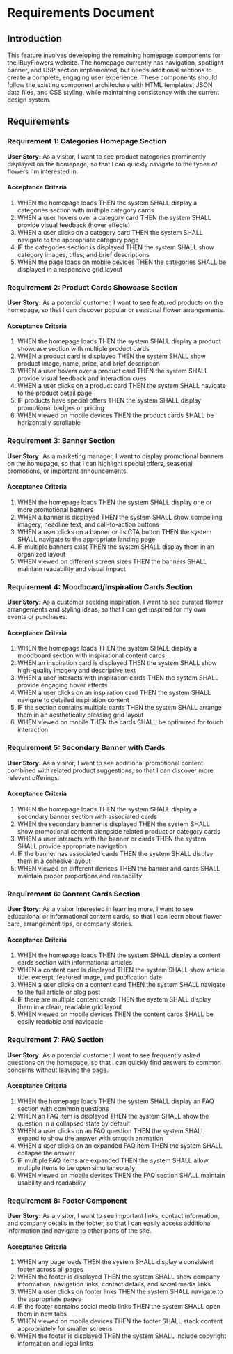 # Requirements Document

## Introduction

This feature involves developing the remaining homepage components for the iBuyFlowers website. The homepage currently has navigation, spotlight banner, and USP section implemented, but needs additional sections to create a complete, engaging user experience. These components should follow the existing component architecture with HTML templates, JSON data files, and CSS styling, while maintaining consistency with the current design system.

## Requirements

### Requirement 1: Categories Homepage Section

**User Story:** As a visitor, I want to see product categories prominently displayed on the homepage, so that I can quickly navigate to the types of flowers I'm interested in.

#### Acceptance Criteria

1. WHEN the homepage loads THEN the system SHALL display a categories section with multiple category cards
2. WHEN a user hovers over a category card THEN the system SHALL provide visual feedback (hover effects)
3. WHEN a user clicks on a category card THEN the system SHALL navigate to the appropriate category page
4. IF the categories section is displayed THEN the system SHALL show category images, titles, and brief descriptions
5. WHEN the page loads on mobile devices THEN the categories SHALL be displayed in a responsive grid layout

### Requirement 2: Product Cards Showcase Section

**User Story:** As a potential customer, I want to see featured products on the homepage, so that I can discover popular or seasonal flower arrangements.

#### Acceptance Criteria

1. WHEN the homepage loads THEN the system SHALL display a product showcase section with multiple product cards
2. WHEN a product card is displayed THEN the system SHALL show product image, name, price, and brief description
3. WHEN a user hovers over a product card THEN the system SHALL provide visual feedback and interaction cues
4. WHEN a user clicks on a product card THEN the system SHALL navigate to the product detail page
5. IF products have special offers THEN the system SHALL display promotional badges or pricing
6. WHEN viewed on mobile devices THEN the product cards SHALL be horizontally scrollable

### Requirement 3: Banner Section

**User Story:** As a marketing manager, I want to display promotional banners on the homepage, so that I can highlight special offers, seasonal promotions, or important announcements.

#### Acceptance Criteria

1. WHEN the homepage loads THEN the system SHALL display one or more promotional banners
2. WHEN a banner is displayed THEN the system SHALL show compelling imagery, headline text, and call-to-action buttons
3. WHEN a user clicks on a banner or its CTA button THEN the system SHALL navigate to the appropriate landing page
4. IF multiple banners exist THEN the system SHALL display them in an organized layout
5. WHEN viewed on different screen sizes THEN the banners SHALL maintain readability and visual impact

### Requirement 4: Moodboard/Inspiration Cards Section

**User Story:** As a customer seeking inspiration, I want to see curated flower arrangements and styling ideas, so that I can get inspired for my own events or purchases.

#### Acceptance Criteria

1. WHEN the homepage loads THEN the system SHALL display a moodboard section with inspirational content cards
2. WHEN an inspiration card is displayed THEN the system SHALL show high-quality imagery and descriptive text
3. WHEN a user interacts with inspiration cards THEN the system SHALL provide engaging hover effects
4. WHEN a user clicks on an inspiration card THEN the system SHALL navigate to detailed inspiration content
5. IF the section contains multiple cards THEN the system SHALL arrange them in an aesthetically pleasing grid layout
6. WHEN viewed on mobile THEN the cards SHALL be optimized for touch interaction

### Requirement 5: Secondary Banner with Cards

**User Story:** As a visitor, I want to see additional promotional content combined with related product suggestions, so that I can discover more relevant offerings.

#### Acceptance Criteria

1. WHEN the homepage loads THEN the system SHALL display a secondary banner section with associated cards
2. WHEN the secondary banner is displayed THEN the system SHALL show promotional content alongside related product or category cards
3. WHEN a user interacts with the banner or cards THEN the system SHALL provide appropriate navigation
4. IF the banner has associated cards THEN the system SHALL display them in a cohesive layout
5. WHEN viewed on different devices THEN the banner and cards SHALL maintain proper proportions and readability

### Requirement 6: Content Cards Section

**User Story:** As a visitor interested in learning more, I want to see educational or informational content cards, so that I can learn about flower care, arrangement tips, or company stories.

#### Acceptance Criteria

1. WHEN the homepage loads THEN the system SHALL display a content cards section with informational articles
2. WHEN a content card is displayed THEN the system SHALL show article title, excerpt, featured image, and publication date
3. WHEN a user clicks on a content card THEN the system SHALL navigate to the full article or blog post
4. IF there are multiple content cards THEN the system SHALL display them in a clean, readable grid layout
5. WHEN viewed on mobile devices THEN the content cards SHALL be easily readable and navigable

### Requirement 7: FAQ Section

**User Story:** As a potential customer, I want to see frequently asked questions on the homepage, so that I can quickly find answers to common concerns without leaving the page.

#### Acceptance Criteria

1. WHEN the homepage loads THEN the system SHALL display an FAQ section with common questions
2. WHEN an FAQ item is displayed THEN the system SHALL show the question in a collapsed state by default
3. WHEN a user clicks on an FAQ question THEN the system SHALL expand to show the answer with smooth animation
4. WHEN a user clicks on an expanded FAQ item THEN the system SHALL collapse the answer
5. IF multiple FAQ items are expanded THEN the system SHALL allow multiple items to be open simultaneously
6. WHEN viewed on mobile devices THEN the FAQ section SHALL maintain usability and readability

### Requirement 8: Footer Component

**User Story:** As a visitor, I want to see important links, contact information, and company details in the footer, so that I can easily access additional information and navigate to other parts of the site.

#### Acceptance Criteria

1. WHEN any page loads THEN the system SHALL display a consistent footer across all pages
2. WHEN the footer is displayed THEN the system SHALL show company information, navigation links, contact details, and social media links
3. WHEN a user clicks on footer links THEN the system SHALL navigate to the appropriate pages
4. IF the footer contains social media links THEN the system SHALL open them in new tabs
5. WHEN viewed on mobile devices THEN the footer SHALL stack content appropriately for smaller screens
6. WHEN the footer is displayed THEN the system SHALL include copyright information and legal links
